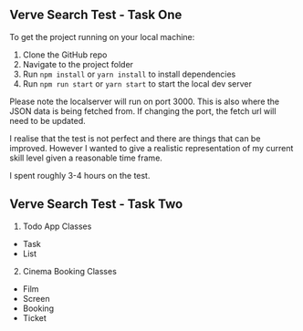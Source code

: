 ## Verve Search Test - Task One

To get the project running on your local machine:
1. Clone the GitHub repo
2. Navigate to the project folder
3. Run `npm install` or `yarn install` to install dependencies
4. Run `npm run start` or `yarn start` to start the local dev server

Please note the localserver will run on port 3000. This is also where the JSON data is being fetched from. If changing the port, the fetch url will need to be updated.

I realise that the test is not perfect and there are things that can be improved. However I wanted to give a realistic representation of my current skill level given a reasonable time frame.

I spent roughly 3-4 hours on the test.


## Verve Search Test - Task Two

1. Todo App Classes
  * Task
  * List

2. Cinema Booking Classes
  * Film
  * Screen
  * Booking
  * Ticket

